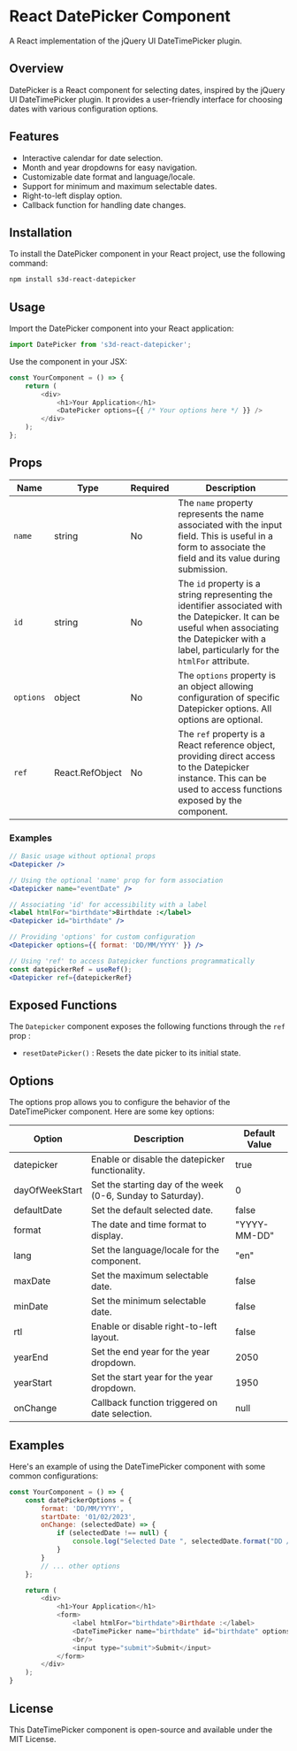# React DatePicker Component

A React implementation of the jQuery UI DateTimePicker plugin.

## Overview

DatePicker is a React component for selecting dates, inspired by the jQuery UI DateTimePicker plugin. It provides a user-friendly interface for choosing dates with various configuration options.

## Features

- Interactive calendar for date selection.
- Month and year dropdowns for easy navigation.
- Customizable date format and language/locale.
- Support for minimum and maximum selectable dates.
- Right-to-left display option.
- Callback function for handling date changes.

## Installation

To install the DatePicker component in your React project, use the following command:

```bash
npm install s3d-react-datepicker
```

## Usage
Import the DatePicker component into your React application:

```javascript
import DatePicker from 's3d-react-datepicker';
```
Use the component in your JSX:

```javascript
const YourComponent = () => {
    return (
        <div>
            <h1>Your Application</h1>
            <DatePicker options={{ /* Your options here */ }} />
        </div>
    );
};
```

## Props

| Name      | Type            | Required | Description                                                                                                                                                                                        |
|-----------|-----------------|----------|----------------------------------------------------------------------------------------------------------------------------------------------------------------------------------------------------|
| `name`    | string          | No       | The `name` property represents the name associated with the input field. This is useful in a form to associate the field and its value during submission.                                          |
| `id`      | string          | No       | The `id` property is a string representing the identifier associated with the Datepicker. It can be useful when associating the Datepicker with a label, particularly for the `htmlFor` attribute. |
| `options` | object          | No       | The `options` property is an object allowing configuration of specific Datepicker options. All options are optional.                                                                               |
| `ref`     | React.RefObject | No       | The `ref` property is a React reference object, providing direct access to the Datepicker instance. This can be used to access functions exposed by the component.                                 |

### Examples

```jsx
// Basic usage without optional props
<Datepicker />

// Using the optional 'name' prop for form association
<Datepicker name="eventDate" />

// Associating 'id' for accessibility with a label
<label htmlFor="birthdate">Birthdate :</label>
<Datepicker id="birthdate" />

// Providing 'options' for custom configuration
<Datepicker options={{ format: 'DD/MM/YYYY' }} />

// Using 'ref' to access Datepicker functions programmatically
const datepickerRef = useRef();
<Datepicker ref={datepickerRef} 
```

## Exposed Functions

The `Datepicker` component exposes the following functions through the `ref` prop :

- `resetDatePicker()` : Resets the date picker to its initial state.


## Options

The options prop allows you to configure the behavior of the DateTimePicker component. Here are some key options:

| Option         | Description                                                 | Default Value |
|----------------|-------------------------------------------------------------|---------------|
| datepicker     | Enable or disable the datepicker functionality.             | true          |
| dayOfWeekStart | Set the starting day of the week (0-6, Sunday to Saturday). | 0             |
| defaultDate    | Set the default selected date.                              | false         |
| format         | The date and time format to display.                        | "YYYY-MM-DD"  |
| lang           | Set the language/locale for the component.                  | "en"          |
| maxDate        | Set the maximum selectable date.                            | false         |
| minDate        | Set the minimum selectable date.                            | false         |
| rtl            | Enable or disable right-to-left layout.                     | false         |
| yearEnd        | Set the end year for the year dropdown.                     | 2050          |
| yearStart      | Set the start year for the year dropdown.                   | 1950          |
| onChange       | Callback function triggered on date selection.              | null          |


## Examples
Here's an example of using the DateTimePicker component with some common configurations:

```javascript
const YourComponent = () => {
    const datePickerOptions = {
        format: 'DD/MM/YYYY',
        startDate: '01/02/2023',
        onChange: (selectedDate) => {
            if (selectedDate !== null) {
                console.log("Selected Date ", selectedDate.format("DD / MM / YYYY"))
            }
        }
        // ... other options
    };

    return (
        <div>
            <h1>Your Application</h1>
            <form>
                <label htmlFor="birthdate">Birthdate :</label>
                <DateTimePicker name="birthdate" id="birthdate" options={datePickerOptions} />
                <br/>
                <input type="submit">Submit</input>
            </form>
        </div>
    );
}
```


## License
This DateTimePicker component is open-source and available under the MIT License.